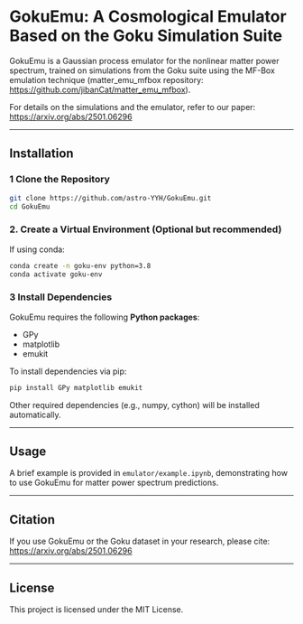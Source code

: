 # GokuEmu: A Cosmological Emulator Based on the Goku Simulation Suite

GokuEmu is a Gaussian process emulator for the nonlinear matter power spectrum, trained on simulations from the Goku suite using the MF-Box emulation technique (matter_emu_mfbox repository: https://github.com/jibanCat/matter_emu_mfbox).

For details on the simulations and the emulator, refer to our paper:  
https://arxiv.org/abs/2501.06296

---

## Installation

### 1 Clone the Repository 
```bash
git clone https://github.com/astro-YYH/GokuEmu.git
cd GokuEmu
```

### 2. Create a Virtual Environment (Optional but recommended)
If using conda:
```bash
conda create -n goku-env python=3.8
conda activate goku-env
```

### 3 Install Dependencies 
GokuEmu requires the following **Python packages**:
- GPy
- matplotlib
- emukit

To install dependencies via pip:
```bash
pip install GPy matplotlib emukit
```
Other required dependencies (e.g., numpy, cython) will be installed automatically.

---

## Usage

A brief example is provided in `emulator/example.ipynb`, demonstrating how to use GokuEmu for matter power spectrum predictions.

---

## Citation
If you use GokuEmu or the Goku dataset in your research, please cite:  
https://arxiv.org/abs/2501.06296

--- 

## **License**
This project is licensed under the MIT License.